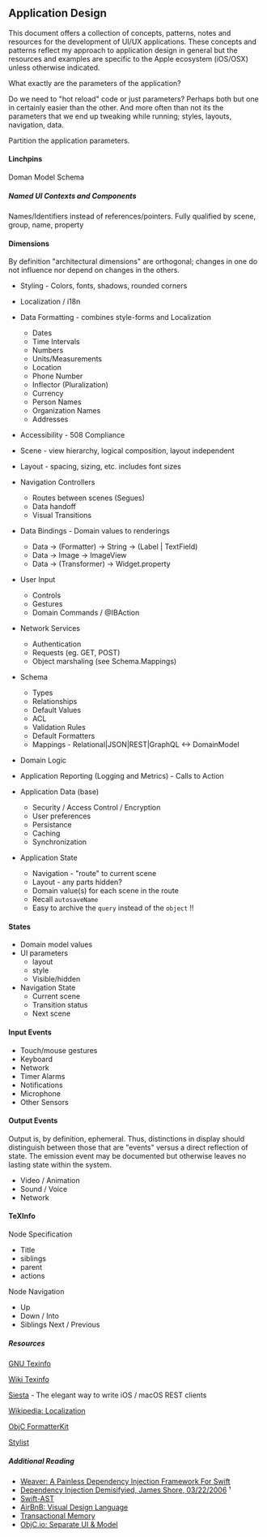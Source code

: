 ## Application Design

This document offers a collection of concepts, patterns, notes and resources for the development of UI/UX applications. These concepts and patterns reflect my approach to application design in general but the resources and examples are specific to the Apple ecosystem (iOS/OSX) unless otherwise indicated.

What exactly are the parameters of the application?

Do we need to "hot reload" code or just parameters? Perhaps both but one in certainly easier than the other. And more often than not its the parameters that we end up tweaking while running; styles, layouts, navigation, data.

Partition the application parameters.

#### Linchpins

Doman Model Schema

##### Named UI Contexts and Components

Names/Identifiers instead of references/pointers. Fully qualified by scene, group, name, property

#### Dimensions

By definition "architectural dimensions" are orthogonal; changes in one do not influence nor depend on changes in the others.

- Styling - Colors, fonts, shadows, rounded corners
- Localization / i18n
- Data Formatting - combines style-forms and Localization
  - Dates
  - Time Intervals
  - Numbers
  - Units/Measurements
  - Location
  - Phone Number
  - Inflector (Pluralization)
  - Currency
  - Person Names
  - Organization Names
  - Addresses
- Accessibility - 508 Compliance
- Scene - view hierarchy, logical composition, layout independent
- Layout - spacing, sizing, etc. includes font sizes
- Navigation Controllers
  - Routes between scenes (Segues)
  - Data handoff
  - Visual Transitions
- Data Bindings - Domain values to renderings
  - Data -> (Formatter) -> String -> (Label | TextField) 
  - Data -> Image -> ImageView
  - Data -> (Transformer) -> Widget.property
- User Input
  - Controls
  - Gestures
  - Domain Commands / @IBAction
- Network Services
  - Authentication
  - Requests (eg. GET, POST)
  - Object marshaling (see Schema.Mappings)
- Schema
  - Types
  - Relationships
  - Default Values
  - ACL
  - Validation Rules
  - Default Formatters
  - Mappings - Relational|JSON|REST|GraphQL <-> DomainModel
- Domain Logic
- Application Reporting (Logging and Metrics) - Calls to Action

- Application Data (base)
  - Security / Access Control / Encryption
  - User preferences
  - Persistance
  - Caching
  - Synchronization
- Application State
  - Navigation - "route" to current scene
  - Layout - any parts hidden?
  - Domain value(s) for each scene in the route
  - Recall `autosaveName` 
  - Easy to archive the `query` instead of the `object` !!

#### States

- Domain model values
- UI parameters
  - layout
  - style
  - Visible/hidden
- Navigation State
  - Current scene
  - Transition status
  - Next scene

#### Input Events

- Touch/mouse gestures
- Keyboard
- Network
- Timer Alarms
- Notifications
- Microphone
- Other Sensors

#### Output Events

Output is, by definition, ephemeral. Thus, distinctions in display should distinguish between those that are "events" versus a direct reflection of state. The emission event may be documented but otherwise leaves no lasting state within the system.

- Video / Animation
- Sound / Voice
- Network

#### TeXInfo

Node Specification

- Title
- siblings
- parent
- actions

Node Navigation

- Up
- Down / Into
- Siblings Next / Previous

##### Resources

[GNU Texinfo](https://www.gnu.org/software/texinfo/)

[Wiki Texinfo](https://en.wikipedia.org/wiki/Texinfo)

[Siesta](https://bustoutsolutions.github.io/siesta/) - The elegant way to write iOS / macOS REST clients

[Wikipedia: Localization](https://en.wikipedia.org/wiki/Internationalization_and_localization)

[ObjC FormatterKit](https://github.com/mattt/FormatterKit)

[Stylist](https://github.com/yonaskolb/Stylist)

##### Additional Reading

- [Weaver: A Painless Dependency Injection Framework For Swift](https://medium.com/scribd-data-science-engineering/weaver-a-painless-dependency-injection-framework-for-swift-7c4afad5ef6a)
- [Dependency Injection Demisifyied, James Shore, 03/22/2006](http://www.jamesshore.com/Blog/Dependency-Injection-Demystified.html) ¹
- [Swift-AST](https://github.com/yanagiba/swift-ast)
- [AirBnB: Visual Design Language](https://airbnb.design/building-a-visual-language/)
- [Transactional Memory](https://en.wikipedia.org/wiki/Transactional_memory)
- [ObjC.io: Separate UI & Model](https://www.objc.io/blog/2018/06/19/separating-ui-and-model-code/)



 
